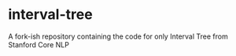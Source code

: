# interval-tree
A fork-ish repository containing the code for only Interval Tree from Stanford Core NLP
